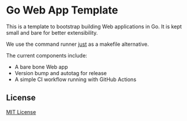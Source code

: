 # Go Web App Template
This is a template to bootstrap building Web applications in Go. It is kept small and bare for better extensibility.

We use the command runner [just](https://github.com/casey/just) as a makefile alternative.

The current components include:
+ A bare bone Web app 
+ Version bump and autotag for release
+ A simple CI workflow running with GitHub Actions

## License

[MIT License](./LICENSE)
